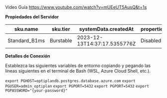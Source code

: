 
Video Guía
https://www.youtube.com/watch?v=mUEeUT5AusQ&t=1s

**Propiedades del Servidor**
<table>
<thead>
<tr>
<th>sku.name</th>
<th>sku.tier</th>
<th>systemData.createdAt</th>
<th>properties.authConfig.activeDirectoryAuth</th>
<th>properties.authConfig.passwordAuth</th>
<th>properties.dataEncryption.type</th>
<th>properties.fullyQualifiedDomainName</th>
<th>properties.version</th>
<th>properties.minorVersion</th>
<th>properties.administratorLogin</th>
<th>properties.state</th>
<th>properties.availabilityZone</th>
<th>properties.storage.storageSizeGB</th>
<th>properties.backup.backupRetentionDays</th>
<th>properties.backup.geoRedundantBackup</th>
<th>properties.backup.earliestRestoreDate</th>
<th>properties.network.publicNetworkAccess</th>
<th>properties.highAvailability.mode</th>
<th>properties.highAvailability.state</th>
<th>properties.maintenanceWindow.customWindow</th>
<th>properties.maintenanceWindow.dayOfWeek</th>
<th>properties.maintenanceWindow.startHour</th>
<th>properties.maintenanceWindow.startMinute</th>
<th>properties.replicationRole</th>
<th>properties.replicaCapacity</th>
<th>location</th>
<th>id</th>
<th>name</th>
<th>type</th>
</tr>
</thead>
<tbody>
<tr>
<td>Standard_B1ms</td>
<td>Burstable</td>
<td>2023-12-13T14:37:17.5355776Z</td>
<td>Disabled</td>
<td>Enabled</td>
<td>SystemManaged</td>
<td>optiplandb.postgres.database.azure.com</td>
<td>16</td>
<td>0</td>
<td>admin_optiplan</td>
<td>Ready</td>
<td>3</td>
<td>32</td>
<td>7</td>
<td>Disabled</td>
<td>2023-12-13T14:42:36.9399697+00:00</td>
<td>Enabled</td>
<td>Disabled</td>
<td>NotEnabled</td>
<td>Disabled</td>
<td>0</td>
<td>0</td>
<td>0</td>
<td>Primary</td>
<td>5</td>
<td>East US</td>
<td>/subscriptions/e29d9c97-2e94-486d-9e86-47021bbf5fc0/resourceGroups/PostgresSQL/providers/Microsoft.DBforPostgreSQL/flexibleServers/optiplandb</td>
<td>optiplandb</td>
<td>Microsoft.DBforPostgreSQL/flexibleServers</td>
</tr>
</tbody>
</table>


**Detalles de Conexión**

Establezca las siguientes variables de entorno copiando y pegando las líneas siguientes en el terminal de Bash (WSL, Azure Cloud Shell, etc.).

`export PGHOST=optiplandb.postgres.database.azure.com`
`export PGUSER=admin_optiplan`
`export PGPORT=5432`
`export PGPORT=5432`
`export PGPASSWORD="{your-password}"`
